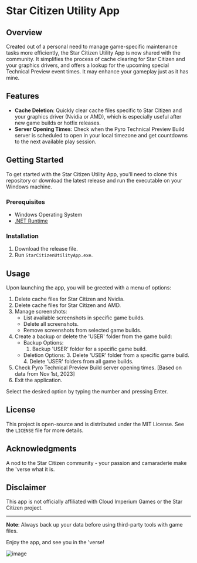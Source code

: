 # Star Citizen Utility App

## Overview

Created out of a personal need to manage game-specific maintenance tasks more efficiently, the Star Citizen Utility App is now shared with the community. It simplifies the process of cache clearing for Star Citizen and your graphics drivers, and offers a lookup for the upcoming special Technical Preview event times. It may enhance your gameplay just as it has mine.

## Features

- **Cache Deletion**: Quickly clear cache files specific to Star Citizen and your graphics driver (Nvidia or AMD), which is especially useful after new game builds or hotfix releases.
- **Server Opening Times**: Check when the Pyro Technical Preview Build server is scheduled to open in your local timezone and get countdowns to the next available play session.

## Getting Started

To get started with the Star Citizen Utility App, you'll need to clone this repository or download the latest release and run the executable on your Windows machine.

### Prerequisites

- Windows Operating System
- <a href="https://dotnet.microsoft.com/en-us/download/dotnet">.NET Runtime</a>

### Installation

1. Download the release file.
2. Run `StarCitizenUtilityApp.exe`.

## Usage

Upon launching the app, you will be greeted with a menu of options:

1. Delete cache files for Star Citizen and Nvidia.
2. Delete cache files for Star Citizen and AMD.
3. Manage screenshots:
   - List available screenshots in specific game builds.
   - Delete all screenshots.
   - Remove screenshots from selected game builds.
4. Create a backup or delete the 'USER' folder from the game build:
   - Backup Options:
     1. Backup 'USER' folder for a specific game build.
   - Deletion Options:
     3. Delete 'USER' folder from a specific game build.
     4. Delete 'USER' folders from all game builds.
5. Check Pyro Technical Preview Build server opening times. [Based on data from Nov 1st, 2023]
6. Exit the application.

Select the desired option by typing the number and pressing Enter.

## License

This project is open-source and is distributed under the MIT License. See the `LICENSE` file for more details.

## Acknowledgments

A nod to the Star Citizen community - your passion and camaraderie make the 'verse what it is.

## Disclaimer

This app is not officially affiliated with Cloud Imperium Games or the Star Citizen project.

---

**Note**: Always back up your data before using third-party tools with game files.

Enjoy the app, and see you in the 'verse!

![image](https://github.com/rybacki/StarCitizenUtilityApp/assets/10670194/a68558eb-8558-4f68-8c07-f0f5553ca180)


